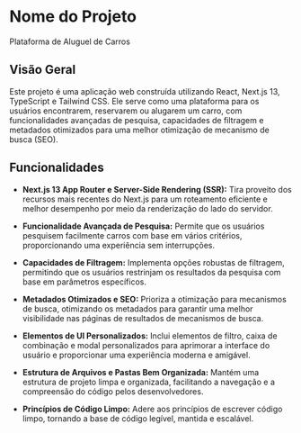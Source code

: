 # Nome do Projeto

Plataforma de Aluguel de Carros

## Visão Geral

Este projeto é uma aplicação web construída utilizando React, Next.js 13, TypeScript e Tailwind CSS. Ele serve como uma plataforma para os usuários encontrarem, reservarem ou alugarem um carro, com funcionalidades avançadas de pesquisa, capacidades de filtragem e metadados otimizados para uma melhor otimização de mecanismo de busca (SEO).

## Funcionalidades

- **Next.js 13 App Router e Server-Side Rendering (SSR):** Tira proveito dos recursos mais recentes do Next.js para um roteamento eficiente e melhor desempenho por meio da renderização do lado do servidor.

- **Funcionalidade Avançada de Pesquisa:** Permite que os usuários pesquisem facilmente carros com base em vários critérios, proporcionando uma experiência sem interrupções.

- **Capacidades de Filtragem:** Implementa opções robustas de filtragem, permitindo que os usuários restrinjam os resultados da pesquisa com base em parâmetros específicos.

- **Metadados Otimizados e SEO:** Prioriza a otimização para mecanismos de busca, otimizando os metadados para garantir uma melhor visibilidade nas páginas de resultados de mecanismos de busca.

- **Elementos de UI Personalizados:** Inclui elementos de filtro, caixa de combinação e modal personalizados para aprimorar a interface do usuário e proporcionar uma experiência moderna e amigável.

- **Estrutura de Arquivos e Pastas Bem Organizada:** Mantém uma estrutura de projeto limpa e organizada, facilitando a navegação e a compreensão do código pelos desenvolvedores.

- **Princípios de Código Limpo:** Adere aos princípios de escrever código limpo, tornando a base de código legível, mantida e escalável.








